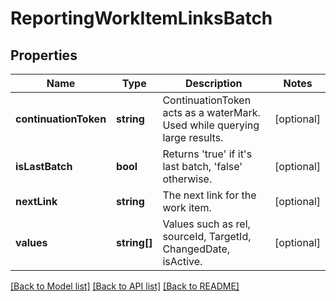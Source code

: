 # ReportingWorkItemLinksBatch

## Properties
Name | Type | Description | Notes
------------ | ------------- | ------------- | -------------
**continuationToken** | **string** | ContinuationToken acts as a waterMark. Used while querying large results. | [optional] 
**isLastBatch** | **bool** | Returns &#39;true&#39; if it&#39;s last batch, &#39;false&#39; otherwise. | [optional] 
**nextLink** | **string** | The next link for the work item. | [optional] 
**values** | **string[]** | Values such as rel, sourceId, TargetId, ChangedDate, isActive. | [optional] 

[[Back to Model list]](../README.md#documentation-for-models) [[Back to API list]](../README.md#documentation-for-api-endpoints) [[Back to README]](../README.md)


